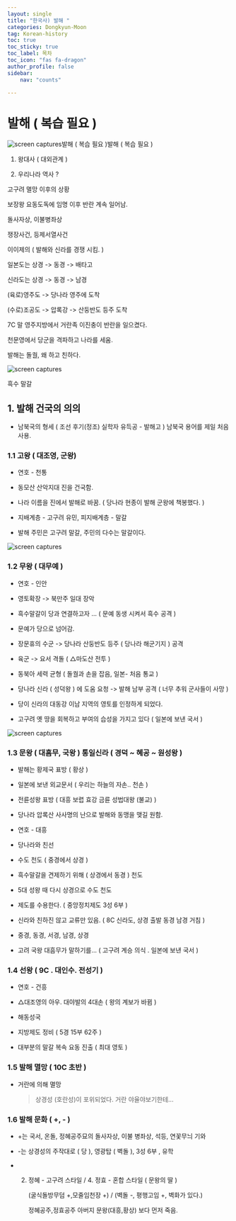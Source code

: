```yaml
---
layout: single
title: "한국사) 발해 "
categories: Dongkyun-Moon
tag: Korean-history
toc: true
toc_sticky: true
toc_label: 목차
toc_icon: "fas fa-dragon"
author_profile: false
sidebar:
    nav: "counts"

---
```


# 발해 ( 복습 필요 )

![screen captures](https://dxsz4k2ia0fcw.cloudfront.net/public/capture_images/2ef053a8713d4a85a3fb4e0106459acd/5a1f9fa3-9dea-478f-a7ab-afe8ca915b92.png)발해 ( 복습 필요 )발해 ( 복습 필요 )

1. 왕대사 ( 대외관계 )

2. 우리나라 역사 ?

고구려 멸망 이후의 상황

보장왕 요동도독에 임명 이후 반란 계속 일어남.

돌사자상, 이불병좌상

쟁장사건, 등제서열사건

이이제의 ( 발해와 신라를 경쟁 시킴. )

일본도는 상경 -> 동경 -> 배타고

신라도는 상경 -> 동경 -> 남경

(육로)영주도 -> 당나라 영주에 도착

(수로)조공도 -> 압록강 -> 산둥반도 등주 도착

7C 말 영주지방에서 거란족 이진충이 반란을 일으켰다.

천문영에서 당군을 격파하고 나라를 세움.

발해는 돌궐, 왜 하고 친하다.

![screen captures](https://dxsz4k2ia0fcw.cloudfront.net/public/capture_images/2ef053a8713d4a85a3fb4e0106459acd/cf98d6ae-1e3a-43dc-a07a-37e80b3634dc.png)

흑수 말갈

## 1. 발해 건국의 의의

- 남북국의 형세 ( 조선 후기(정조) 실학자 유득공 - 발해고 ) 남북국 용어를 제일 처음 사용.

### 1.1 고왕 ( 대조영, 군왕)

- 연호 - 천통

- 동모산 산악지대 진을 건국함.

- 나라 이름을 진에서 발해로 바꿈. ( 당나라 현종이 발해 군왕에 책봉했다. )

- 지배계층 - 고구려 유민, 피지배계층 - 말갈

- 발해 주민은 고구려 말갈, 주민의 다수는 말갈이다.

![screen captures](https://dxsz4k2ia0fcw.cloudfront.net/public/capture_images/2ef053a8713d4a85a3fb4e0106459acd/5e315475-1eb6-4a45-b61c-664d99ee2d1d.png)

### 1.2 무왕 ( 대무예 )

- 연호 - 인안

- 영토확장 -> 북만주 일대 장악

- 흑수말갈이 당과 연결하고자 ... ( 문예 동생 시켜서 흑수 공격 )

- 문예가 당으로 넘어감.

- 장문휴의 수군 -> 당나라 산둥반도 등주 ( 당나라 해군기지 ) 공격

- 육군 -> 요서 격돌 ( △마도산 전투 )

- 동북아 세력 균형 ( 돌궐과 손을 잡음, 일본- 처음 통교 )

- 당나라 신라 ( 성덕왕 ) 에 도움 요청 -> 발해 남부 공격 ( 너무 추워 군사들이 사망 )

- 당이 신라의 대동강 이남 지역의 영토를 인정하게 되었다.

- 고구려 옛 땅을 회복하고 부여의 습성을 가지고 있다 ( 일본에 보낸 국서 )

![screen captures](https://dxsz4k2ia0fcw.cloudfront.net/public/capture_images/2ef053a8713d4a85a3fb4e0106459acd/982e670c-8d70-48c4-bac7-6daf55de86e3.png)

### 1.3 문왕 ( 대흠무, 국왕 ) 통일신라 ( 경덕 ~ 혜공 ~ 원성왕 )

- 발해는 황제국 표방 ( 황상 )

- 일본에 보낸 외교문서 ( 우리는 하늘의 자손.. 천손 )

- 전륜성왕 표방 ( 대흥 보렵 효강 금륜 성법대왕 (불교) )

- 당나라 압록산 사사명의 난으로 발해와 동맹을 맺길 원함.

- 연호 - 대흥

- 당나라와 친선

- 수도 천도 ( 중경에서 상경 )

- 흑수말갈을 견제하기 위해 ( 상경에서 동경 ) 천도

- 5대 성왕 때 다시 상경으로 수도 천도

- 제도를 수용한다. ( 중앙정치제도 3성 6부 )

- 신라와 친하진 않고 교류만 있음. ( 8C 신라도, 상경 출발 동경 남경 거침 )

- 중경, 동경, 서경, 남경, 상경

- 고려 국왕 대흠무가 말하기를... ( 고구려 계승 의식 . 일본에 보낸 국서 )

### 1.4 선왕 ( 9C . 대인수. 전성기 )

- 연호 - 건흥

- △대조영의 아우. 대야발의 4대손 ( 왕의 계보가 바뀜 )

- 해동성국

- 지방제도 정비 ( 5경 15부 62주 )

- 대부분의 말갈 복속 요동 진출 ( 최대 영토 )

### 1.5 발해 멸망 ( 10C 초반 )

- 거란에 의해 멸망
  
  > 상경성 (호란성)이 포위되었다. 거란 야율야보기한테...

### 1.6 발해 문화 ( +, - )

- +는 국서, 온돌, 정혜공주묘의 돌사자상, 이불 병좌상, 석등, 연꽃무늬 기와

- -는 상경성의 주작대로 ( 당 ), 영광탑 ( 벽돌 ), 3성 6부 , 유학

- 2. 정혜 - 고구려 스타일 / 4. 정효 - 혼합 스타일 ( 문왕의 딸 )
     
     (굴식돌방무덤 +,모줄임천장 +) / (벽돌 -, 평행고임 +, 벽화가 있다.)
     
     정혜공주,정효공주 아버지 문왕(대흥,황상) 보다 먼저 죽음.
